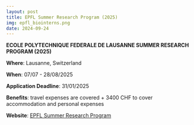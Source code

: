 ```yaml
---
layout: post
title: EPFL Summer Research Program (2025)
img: epfl_biointerns.png
date: 2024-09-24
---
```


**ECOLE POLYTECHNIQUE FEDERALE DE LAUSANNE SUMMER RESEARCH PROGRAM (2025)**

**Where**: Lausanne, Switzerland

**When**: 07/07 - 28/08/2025 

**Application Deadline**: 31/01/2025

**Benefits**: travel expenses are covered + 3400 CHF to cover accommodation and personal expenses

**Website**: [EPFL Summer Research Program](https://www.epfl.ch/schools/sv/education/summer-research-program/)

